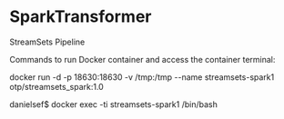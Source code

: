 # SparkTransformer
StreamSets Pipeline


Commands to run Docker container and access the container terminal: 

docker run -d -p 18630:18630 -v /tmp:/tmp --name streamsets-spark1 otp/streamsets_spark:1.0

danielsef$ docker exec -ti streamsets-spark1 /bin/bash

